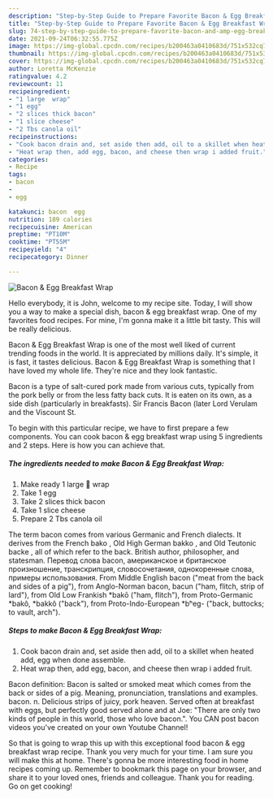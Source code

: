 ```yaml
---
description: "Step-by-Step Guide to Prepare Favorite Bacon & Egg Breakfast Wrap"
title: "Step-by-Step Guide to Prepare Favorite Bacon & Egg Breakfast Wrap"
slug: 74-step-by-step-guide-to-prepare-favorite-bacon-and-amp-egg-breakfast-wrap
date: 2021-09-24T06:32:55.775Z
image: https://img-global.cpcdn.com/recipes/b200463a0410683d/751x532cq70/bacon-egg-breakfast-wrap-recipe-main-photo.jpg
thumbnail: https://img-global.cpcdn.com/recipes/b200463a0410683d/751x532cq70/bacon-egg-breakfast-wrap-recipe-main-photo.jpg
cover: https://img-global.cpcdn.com/recipes/b200463a0410683d/751x532cq70/bacon-egg-breakfast-wrap-recipe-main-photo.jpg
author: Loretta McKenzie
ratingvalue: 4.2
reviewcount: 11
recipeingredient:
- "1 large  wrap"
- "1 egg"
- "2 slices thick bacon"
- "1 slice cheese"
- "2 Tbs canola oil"
recipeinstructions:
- "Cook bacon drain and, set aside then add, oil to a skillet when heated add, egg when done assemble."
- "Heat wrap then, add egg, bacon, and cheese then wrap i added fruit."
categories:
- Recipe
tags:
- bacon
- 
- egg

katakunci: bacon  egg 
nutrition: 189 calories
recipecuisine: American
preptime: "PT10M"
cooktime: "PT55M"
recipeyield: "4"
recipecategory: Dinner

---
```



![Bacon & Egg Breakfast Wrap](https://img-global.cpcdn.com/recipes/b200463a0410683d/751x532cq70/bacon-egg-breakfast-wrap-recipe-main-photo.jpg)

Hello everybody, it is John, welcome to my recipe site. Today, I will show you a way to make a special dish, bacon & egg breakfast wrap. One of my favorites food recipes. For mine, I'm gonna make it a little bit tasty. This will be really delicious.

Bacon & Egg Breakfast Wrap is one of the most well liked of current trending foods in the world. It is appreciated by millions daily. It's simple, it is fast, it tastes delicious. Bacon & Egg Breakfast Wrap is something that I have loved my whole life. They're nice and they look fantastic.

Bacon is a type of salt-cured pork made from various cuts, typically from the pork belly or from the less fatty back cuts. It is eaten on its own, as a side dish (particularly in breakfasts). Sir Francis Bacon (later Lord Verulam and the Viscount St.


To begin with this particular recipe, we have to first prepare a few components. You can cook bacon & egg breakfast wrap using 5 ingredients and 2 steps. Here is how you can achieve that.

<!--inarticleads1-->

##### The ingredients needed to make Bacon & Egg Breakfast Wrap:

1. Make ready 1 large 🍅 wrap
1. Take 1 egg
1. Take 2 slices thick bacon
1. Take 1 slice cheese
1. Prepare 2 Tbs canola oil


The term bacon comes from various Germanic and French dialects. It derives from the French bako , Old High German bakko , and Old Teutonic backe , all of which refer to the back. British author, philosopher, and statesman. Перевод слова bacon, американское и британское произношение, транскрипция, словосочетания, однокоренные слова, примеры использования. From Middle English bacon (&#34;meat from the back and sides of a pig&#34;), from Anglo-Norman bacon, bacun (&#34;ham, flitch, strip of lard&#34;), from Old Low Frankish *bakō (&#34;ham, flitch&#34;), from Proto-Germanic *bakô, *bakkô (&#34;back&#34;), from Proto-Indo-European *bʰeg- (&#34;back, buttocks; to vault, arch&#34;). 

<!--inarticleads2-->

##### Steps to make Bacon & Egg Breakfast Wrap:

1. Cook bacon drain and, set aside then add, oil to a skillet when heated add, egg when done assemble.
1. Heat wrap then, add egg, bacon, and cheese then wrap i added fruit.


Bacon definition: Bacon is salted or smoked meat which comes from the back or sides of a pig. Meaning, pronunciation, translations and examples. bacon. n. Delicious strips of juicy, pork heaven. Served often at breakfast with eggs, but perfectly good served alone and at Joe: &#34;There are only two kinds of people in this world, those who love bacon.&#34;. You CAN post bacon videos you&#39;ve created on your own Youtube Channel! 

So that is going to wrap this up with this exceptional food bacon & egg breakfast wrap recipe. Thank you very much for your time. I am sure you will make this at home. There's gonna be more interesting food in home recipes coming up. Remember to bookmark this page on your browser, and share it to your loved ones, friends and colleague. Thank you for reading. Go on get cooking!
